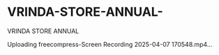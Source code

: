 # VRINDA-STORE-ANNUAL-
VRINDA STORE ANNUAL 

Uploading freecompress-Screen Recording 2025-04-07 170548.mp4…


